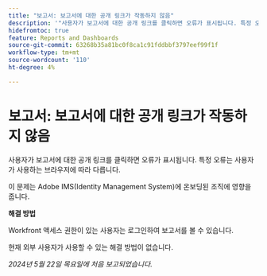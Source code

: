 ```yaml
---
title: "보고서: 보고서에 대한 공개 링크가 작동하지 않음"
description: '"사용자가 보고서에 대한 공개 링크를 클릭하면 오류가 표시됩니다. 특정 오류는 사용자가 사용하는 브라우저에 따라 다릅니다. ”'
hidefromtoc: true
feature: Reports and Dashboards
source-git-commit: 63268b35a81bc0f8ca1c91fddbbf3797eef99f1f
workflow-type: tm+mt
source-wordcount: '110'
ht-degree: 4%

---
```



# 보고서: 보고서에 대한 공개 링크가 작동하지 않음

사용자가 보고서에 대한 공개 링크를 클릭하면 오류가 표시됩니다. 특정 오류는 사용자가 사용하는 브라우저에 따라 다릅니다.

이 문제는 Adobe IMS(Identity Management System)에 온보딩된 조직에 영향을 줍니다.

**해결 방법**

Workfront 액세스 권한이 있는 사용자는 로그인하여 보고서를 볼 수 있습니다.

현재 외부 사용자가 사용할 수 있는 해결 방법이 없습니다.

_2024년 5월 22일 목요일에 처음 보고되었습니다._
